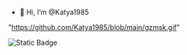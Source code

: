 - 👋 Hi, I’m @Katya1985

"https://github.com/Katya1985/blob/main/gzmsk.gif"

![Static Badge](https://img.shields.io/badge/py-python-blua?logo=python&color=blue)
